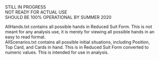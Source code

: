 STILL IN PROGRESS  
NOT READY FOR ACTUAL USE  
SHOULD BE 100% OPERATIONAL BY SUMMER 2020  

AllHands.txt contains all possible hands in Reduced Suit Form. This is not meant for any analysis use, it is merely for viewing all possible hands in an easy to read format.  
AllScenarios.txt contains all possible initial situations, including Position, Top Card, and Cards in hand. This is in Reduced Suit Form converted to numeric values. This is intended for use in analysis.  
